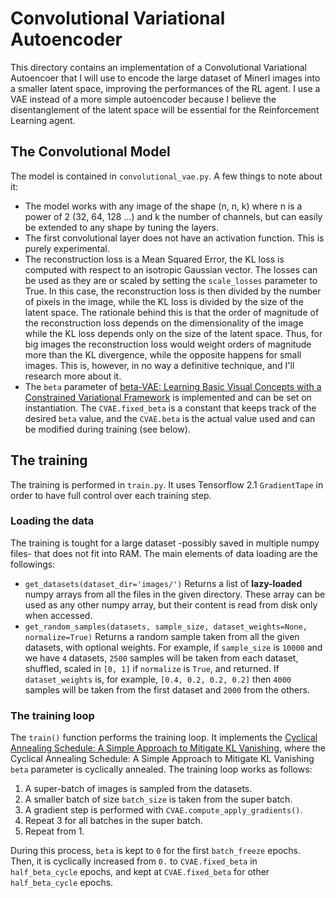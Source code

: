 # Convolutional Variational Autoencoder

This directory contains an implementation of a Convolutional Variational Autoencoer that I will
use to encode the large dataset of Minerl images into a smaller latent space, improving the
performances of the RL agent. I use a VAE instead of a more simple autoencoder because I believe
the disentanglement of the latent space will be essential for the Reinforcement Learning agent.

## The Convolutional Model
The model is contained in `convolutional_vae.py`. A few things to note about it:
 - The model works with any image of the shape (n, n, k) where n is a power of 2 (32, 64,
   128 ...) and k the number of channels, but can easily be extended to any shape by tuning
   the layers.
 - The first convolutional layer does not have an activation function. This is purely
   experimental.
 - The reconstruction loss is a Mean Squared Error, the KL loss is computed with respect to an
   isotropic Gaussian vector. The losses can be used as they are or scaled by setting the
   `scale_losses` parameter to True. In this case, the reconstruction loss is then divided by
   the number of pixels in the image, while the KL loss is divided by the size of the latent
   space. The rationale behind this is that the order of magnitude of the reconstruction loss
   depends on the dimensionality of the image while the KL loss depends only on the size of the
   latent space. Thus, for big images the reconstruction loss would weight orders of magnitude
   more than the KL divergence, while the opposite happens for small images. This is, however,
   in no way a definitive technique, and I'll research more about it.
 - The `beta` parameter of [beta-VAE: Learning Basic Visual Concepts with a Constrained Variational
   Framework](https://openreview.net/forum?id=Sy2fzU9gl) is implemented and can be set on
   instantiation. The `CVAE.fixed_beta` is a constant that keeps track of the desired `beta`
   value, and the `CVAE.beta` is the actual value used and can be modified during training
   (see below).

## The training
The training is performed in `train.py`. It uses Tensorflow 2.1 `GradientTape` in order to have
full control over each training step.

### Loading the data
The training is tought for a large dataset -possibly saved in multiple numpy files- that does
not fit into RAM. The main elements of data loading are the followings:
 - `get_datasets(dataset_dir='images/')` Returns a list of **lazy-loaded** numpy arrays from 
   all the files in the given directory. These array can be used as any other numpy array, but
   their content is read from disk only when accessed.
 - `get_random_samples(datasets, sample_size, dataset_weights=None, normalize=True)`
   Returns a random sample taken from all the given datasets, with optional weights.
   For example, if `sample_size` is `10000` and we have `4` datasets, `2500` samples will be
   taken from each dataset, shuffled, scaled in `[0, 1]` if `normalize` is `True`, and returned.
   If `dataset_weights` is, for example, `[0.4, 0.2, 0.2, 0.2]` then `4000` samples will be
   taken from the first dataset and `2000` from the others.
   
### The training loop
The `train()` function performs the training loop. It implements the [Cyclical Annealing
Schedule: A Simple Approach to Mitigate KL Vanishing](https://www.microsoft.com/en-us/research/publication/cyclical-annealing-schedule-a-simple-approach-to-mitigate-kl-vanishing/),
where the Cyclical Annealing Schedule: A Simple Approach to Mitigate KL Vanishing
`beta` parameter is cyclically annealed. The training loop works as follows:
1. A super-batch of images is sampled from the datasets.
2. A smaller batch of size `batch_size` is taken from the super batch.
3. A gradient step is performed with `CVAE.compute_apply_gradients()`.
4. Repeat 3 for all batches in the super batch.
5. Repeat from 1.

During this process, `beta` is kept to `0` for the first `batch_freeze` epochs. Then, it is
cyclically increased from `0.` to `CVAE.fixed_beta` in `half_beta_cycle` epochs, and kept at
`CVAE.fixed_beta` for other `half_beta_cycle` epochs.